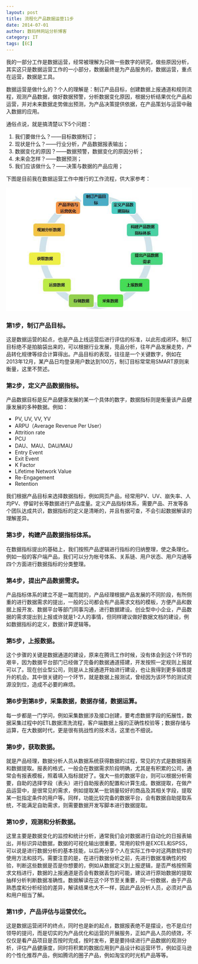 ```yaml
---
layout: post
title: 流程化产品数据运营11步
date: 2014-07-01
author: 数码林网站分析博客
category: IT
tags: [EC]
---
```


我的一部分工作是数据运营，经常被理解为只做一些数字的研究，做些原因分析，其实这只是数据运营工作的一小部分，数据最终是为产品服务的，数据运营，重点在运营，数据是工具。

数据运营是做什么的？个人的理解是：制订产品目标，创建数据上报通道和规则流程，观测产品数据，做好数据预警，分析数据变化原因，根据分析结果优化产品和运营，并对未来数据走势做出预测，为产品决策提供依据，在产品策划与运营中融入数据的应用。

通俗点说，就是搞清楚以下5个问题：

1. 我们要做什么？——目标数据制订；
2. 现状是什么？——行业分析，产品数据报表输出；
3. 数据变化的原因？——数据预警，数据变化的原因分析；
4. 未来会怎样？——数据预测；
5. 我们应该做什么？——决策与数据的产品应用；

下图是目前我在数据运营工作中推行的工作流程，供大家参考：

![数据分析](/images/2014/07/23124964E-0.jpg "数据分析")

### 第1步，制订产品目标。

这是数据运营的起点，也是产品上线运营后进行评估的标准，以此形成闭环。制订目标绝不是拍脑袋出来的，可以根据行业发展，竞品分析，往年产品发展走势，产品转化规律等综合计算得出。产品目标的表现，往往是一个关键数字，例如在2013年12月，某产品日均登录用户数达到100万，制订目标常常用SMART原则来衡量，这里不赘述。

### 第2步，定义产品数据指标。

产品数据目标是反产品健康发展的某一个具体的数字，数据指标则是衡量该产品健康发展的多种数据。例如：

- PV, UV, VV, YV
- ARPU（Average Revenue Per User）
- Attrition rate
- PCU
- DAU、MAU、DAU/MAU
- Entry Event
- Exit Event
- K Factor
- Lifetime Network Value
- Re-Engagement
- Retention

我们根据产品目标来选择数据指标，例如网页产品，经常用PV、UV、崩失率、人均PV、停留时长等数据进行产品度量。定义产品指标体系，需要产品、开发等各个团队达成共识，数据指标的定义是清晰的，并且有据可查，不会引起数据解读的理解差异。

### 第3步，构建产品数据指标体系。

在数据指标提出的基础上，我们按照产品逻辑进行指标的归纳整理，使之条理化。例如一般的客户端产品，我们可以分为帐号体系、关系链、用户状态、用户沟通等四个方面进行数据指标的分类整理。

### 第4步，提出产品数据需求。

产品指标体系的建立不是一蹴而就的，产品经理根据产品发展的不同阶段，有所侧重的进行数据需求的提出，一般的公司都会有产品需求文档的模板，方便产品和数据上报开发、数据平台等部门同事沟通，进行数据建设。创业型中小企业，产品数据的需求提出到上报或许就是1-2人的事情，但同样建议做好数据文档的建设，例如数据指标的定义，数据计算逻辑等。

### 第5步，上报数据。

这个步骤的关键是数据通道的建设，原来在腾讯工作时候，没有体会到这个环节的艰辛，因为数据平台部门已经做了完备的数据通道搭建，开发按照一定规则上报就可以了。现在创业型公司，则是从上报通道开始进行建设，也让我得到更多锻炼提升的机会。其中很关键的一个环节，就是数据上报测试，曾经因为该环节的测试资源没到位，造成不必要的麻烦。

### 第6步到第8步，采集数据，数据存储，数据运算。

每一步都是一门学问，例如采集数据涉及接口创建，要考虑数据字段的拓展性，数据采集过程中的ETL数据清洗流程，客户端数据上报的正确性校验等；数据存储与运算，在大数据时代，更是很有挑战性的技术活，这里也不细说。

### 第9步，获取数据。

就是产品经理，数据分析人员从数据系统获得数据的过程，常见的方式是数据报表和数据提取。报表的格式，一般会在数据需求阶段明确，尤其是有积累的公司，通常会有报表模板，照着填入指标就好了。强大一些的数据平台，则可以根据分析需要，自助的选择字段（表头）进行自助报表的配置和计算生成。数据提取，在做产品运营中，是很常见的需求，例如提取某一批销量较好的商品及其相关字段，提取某一批指定条件的用户等。同样，功能比较完备的数据平台，会有数据自助提取系统，不能满足自助需求，则需要数据开发写脚本进行数据提取。

### 第10步，观测和分析数据。

这里主要是数据变化的监控和统计分析，通常我们会对数据进行自动化的日报表输出，并标识异动数据，数据的可视化输出很重要。常用的软件是EXCEL和SPSS，可以说是进行数据分析的基本技能，以后再分享个人在实际工作中对这两款软件的使用方法和技巧。需要注意的是，在进行数据分析之前，先进行数据准确性的校验，判断这些数据是否是你想要的，例如从数据定义到上报逻辑，是否严格按照需求文档进行，数据的上报通道是否会有数据丢包的可能，建议进行原始数据的提取抽样分析判断数据准确性。数据解读在这个环节至关重要，同一份数据，由于产品熟悉度和分析经验的差异，解读结果也大不一样，因此产品分析人员，必须对产品和用户相当了解。

### 第11步，产品评估与运营优化。

这是数据运营闭环的终点，同时也是新的起点，数据报表绝不是摆设，也不是应付领导的提问，而是切实的为产品优化和运营的开展服务，正如产品人员的绩效，不仅仅是看产品项目是否按时完成，按时发布，更是要持续进行产品数据的观测分析，评估产品健康度，同时将积累的数据应用到产品设计和运营环节，例如亚马逊的个性化推荐产品，例如腾讯的圈子产品，例如淘宝的时光机产品等等。

